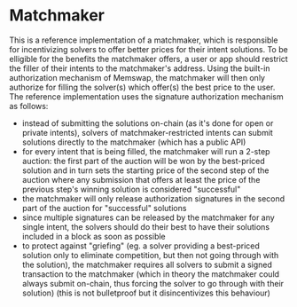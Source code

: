 # Matchmaker

This is a reference implementation of a matchmaker, which is responsible for incentivizing solvers to offer better prices for their intent solutions. To be elligible for the benefits the matchmaker offers, a user or app should restrict the filler of their intents to the matchmaker's address. Using the built-in authorization mechanism of Memswap, the matchmaker will then only authorize for filling the solver(s) which offer(s) the best price to the user. The reference implementation uses the signature authorization mechanism as follows:

- instead of submitting the solutions on-chain (as it's done for open or private intents), solvers of matchmaker-restricted intents can submit solutions directly to the matchmaker (which has a public API)
- for every intent that is being filled, the matchmaker will run a 2-step auction: the first part of the auction will be won by the best-priced solution and in turn sets the starting price of the second step of the auction where any submission that offers at least the price of the previous step's winning solution is considered "successful"
- the matchmaker will only release authorization signatures in the second part of the auction for "successful" solutions
- since multiple signatures can be released by the matchmaker for any single intent, the solvers should do their best to have their solutions included in a block as soon as possible
- to protect against "griefing" (eg. a solver providing a best-priced solution only to eliminate competition, but then not going through with the solution), the matchmaker requires all solvers to submit a signed transaction to the matchmaker (which in theory the matchmaker could always submit on-chain, thus forcing the solver to go through with their solution) (this is not bulletproof but it disincentivizes this behaviour)
